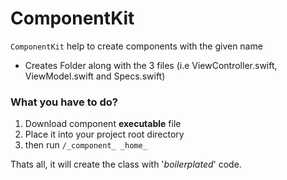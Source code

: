 # ComponentKit
`ComponentKit` help to create components with the given name
- Creates Folder along with the 3 files (i.e ViewController.swift, ViewModel.swift and Specs.swift)

### What you have to do? 
 
 1. Download component **executable** file
 2. Place it into your project root directory
 3. then run `/_component_ _home_`

Thats all, it will create the class with '_boilerplated_' code.
